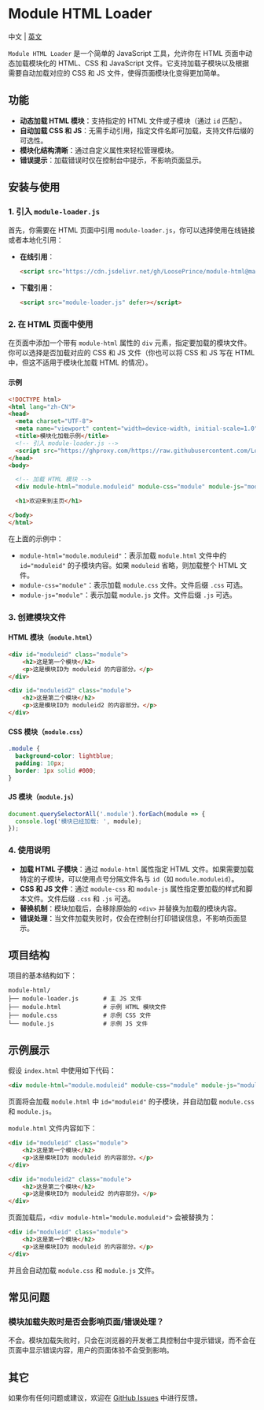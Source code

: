 # Module HTML Loader
中文 | [英文](/)

`Module HTML Loader` 是一个简单的 JavaScript 工具，允许你在 HTML 页面中动态加载模块化的 HTML、CSS 和 JavaScript 文件。它支持加载子模块以及根据需要自动加载对应的 CSS 和 JS 文件，使得页面模块化变得更加简单。

## 功能

- **动态加载 HTML 模块**：支持指定的 HTML 文件或子模块（通过 `id` 匹配）。
- **自动加载 CSS 和 JS**：无需手动引用，指定文件名即可加载，支持文件后缀的可选性。
- **模块化结构清晰**：通过自定义属性来轻松管理模块。
- **错误提示**：加载错误时仅在控制台中提示，不影响页面显示。

## 安装与使用

### 1. 引入 `module-loader.js`

首先，你需要在 HTML 页面中引用 `module-loader.js`，你可以选择使用在线链接或者本地化引用：

- **在线引用**：
  
  ```html
  <script src="https://cdn.jsdelivr.net/gh/LoosePrince/module-html@main/module-loader.js" defer></script>
  ```
- **下载引用**：
  
  ```html
  <script src="module-loader.js" defer></script>
  ```

### 2. 在 HTML 页面中使用

在页面中添加一个带有 `module-html` 属性的 `div` 元素，指定要加载的模块文件。你可以选择是否加载对应的 CSS 和 JS 文件（你也可以将 CSS 和 JS 写在 HTML 中，但这不适用于模块化加载 HTML 的情况）。

#### 示例

```html
<!DOCTYPE html>
<html lang="zh-CN">
<head>
  <meta charset="UTF-8">
  <meta name="viewport" content="width=device-width, initial-scale=1.0">
  <title>模块化加载示例</title>
  <!-- 引入 module-loader.js -->
  <script src="https://ghproxy.com/https://raw.githubusercontent.com/LoosePrince/module-html/main/module-loader.js" defer></script>
</head>
<body>

  <!-- 加载 HTML 模块 -->
  <div module-html="module.moduleid" module-css="module" module-js="module"></div>

  <h1>欢迎来到主页</h1>

</body>
</html>
```

在上面的示例中：

- `module-html="module.moduleid"`：表示加载 `module.html` 文件中的 `id="moduleid"` 的子模块内容。如果 `moduleid` 省略，则加载整个 HTML 文件。
- `module-css="module"`：表示加载 `module.css` 文件。文件后缀 `.css` 可选。
- `module-js="module"`：表示加载 `module.js` 文件。文件后缀 `.js` 可选。

### 3. 创建模块文件

#### HTML 模块（`module.html`）

```html
<div id="moduleid" class="module">
    <h2>这是第一个模块</h2>
    <p>这是模块ID为 moduleid 的内容部分。</p>
</div>

<div id="moduleid2" class="module">
    <h2>这是第二个模块</h2>
    <p>这是模块ID为 moduleid2 的内容部分。</p>
</div>
```

#### CSS 模块（`module.css`）

```css
.module {
  background-color: lightblue;
  padding: 10px;
  border: 1px solid #000;
}
```

#### JS 模块（`module.js`）

```javascript
document.querySelectorAll('.module').forEach(module => {
  console.log('模块已经加载: ', module);
});
```

### 4. 使用说明

- **加载 HTML 子模块**：通过 `module-html` 属性指定 HTML 文件。如果需要加载特定的子模块，可以使用点号分隔文件名与 `id`（如 `module.moduleid`）。
- **CSS 和 JS 文件**：通过 `module-css` 和 `module-js` 属性指定要加载的样式和脚本文件。文件后缀 `.css` 和 `.js` 可选。
- **替换机制**：模块加载后，会移除原始的 `<div>` 并替换为加载的模块内容。
- **错误处理**：当文件加载失败时，仅会在控制台打印错误信息，不影响页面显示。

## 项目结构

项目的基本结构如下：

```
module-html/
├── module-loader.js       # 主 JS 文件
├── module.html            # 示例 HTML 模块文件
├── module.css             # 示例 CSS 文件
└── module.js              # 示例 JS 文件
```

## 示例展示

假设 `index.html` 中使用如下代码：

```html
<div module-html="module.moduleid" module-css="module" module-js="module"></div>
```

页面将会加载 `module.html` 中 `id="moduleid"` 的子模块，并自动加载 `module.css` 和 `module.js`。

`module.html` 文件内容如下：

```html
<div id="moduleid" class="module">
    <h2>这是第一个模块</h2>
    <p>这是模块ID为 moduleid 的内容部分。</p>
</div>

<div id="moduleid2" class="module">
    <h2>这是第二个模块</h2>
    <p>这是模块ID为 moduleid2 的内容部分。</p>
</div>
```

页面加载后，`<div module-html="module.moduleid">` 会被替换为：

```html
<div id="moduleid" class="module">
    <h2>这是第一个模块</h2>
    <p>这是模块ID为 moduleid 的内容部分。</p>
</div>
```

并且会自动加载 `module.css` 和 `module.js` 文件。

## 常见问题

### 模块加载失败时是否会影响页面/错误处理？

不会。模块加载失败时，只会在浏览器的开发者工具控制台中提示错误，而不会在页面中显示错误内容，用户的页面体验不会受到影响。

## 其它

如果你有任何问题或建议，欢迎在 [GitHub Issues](https://github.com/LoosePrince/module-html/issues) 中进行反馈。

